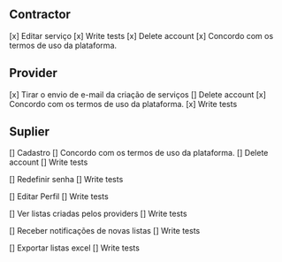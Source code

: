 ## Contractor

[x] Editar serviço
[x] Write tests
[x] Delete account
[x] Concordo com os termos de uso da plataforma.

## Provider

[x] Tirar o envio de e-mail da criação de serviços
[] Delete account
[x] Concordo com os termos de uso da plataforma.
[x] Write tests


## Suplier

[] Cadastro
[] Concordo com os termos de uso da plataforma.
[] Delete account
[] Write tests

[] Redefinir senha
[] Write tests

[] Editar Perfil
[] Write tests

[] Ver listas criadas pelos providers
[] Write tests

[] Receber notificações de novas listas
[] Write tests

[] Exportar listas excel
[] Write tests


